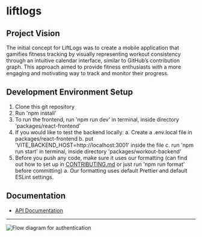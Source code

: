 # liftlogs

## **Project Vision**

The initial concept for LiftLogs was to create a mobile application that gamifies fitness tracking by visually representing workout consistency through an intuitive calendar interface, similar to GitHub’s contribution graph. This approach aimed to provide fitness enthusiasts with a more engaging and motivating way to track and monitor their progress.

## **Development Environment Setup**

1. Clone this git repository
2. Run 'npm install'
3. To run the frontend, run 'npm run dev' in terminal, inside directory 'packages/react-frontend'
4. If you would like to test the backend locally:
   a. Create a .env.local file in packages/react-frontend
   b. put 'VITE_BACKEND_HOST=http://localhost:3001' inside the file
   c. run 'npm run start' in terminal, inside directory 'packages/workout-backend'
5. Before you push any code, make sure it uses our formatting (can find out how to set up in [CONTRIBUTING.md](./docs/CONTRIBUTING.md) or just run 'npm run format' before committing)
   a. Our formatting uses default Prettier and default ESLint settings.

## Documentation

- [API Documentation](./docs/api.md)

---

![Flow diagram for authentication](https://github.com/user-attachments/assets/727acdcc-3786-4ea6-964b-c8e46aebb24f)
